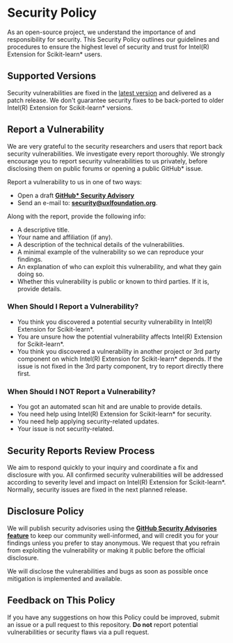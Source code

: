 <!--
******************************************************************************
* Copyright 2023 Intel Corporation
*
* Licensed under the Apache License, Version 2.0 (the "License");
* you may not use this file except in compliance with the License.
* You may obtain a copy of the License at
*
*     http://www.apache.org/licenses/LICENSE-2.0
*
* Unless required by applicable law or agreed to in writing, software
* distributed under the License is distributed on an "AS IS" BASIS,
* WITHOUT WARRANTIES OR CONDITIONS OF ANY KIND, either express or implied.
* See the License for the specific language governing permissions and
* limitations under the License.
*******************************************************************************/-->

# Security Policy

As an open-source project, we understand the importance of and responsibility
for security. This Security Policy outlines our guidelines and procedures to
ensure the highest level of security and trust for Intel(R) Extension for Scikit-learn* users. 

## Supported Versions

Security vulnerabilities are fixed in the [latest version][1]
and delivered as a patch release. We don't guarantee security fixes to be
back-ported to older Intel(R) Extension for Scikit-learn* versions.

## Report a Vulnerability

We are very grateful to the security researchers and users that report back
security vulnerabilities. We investigate every report thoroughly.
We strongly encourage you to report security vulnerabilities to us privately,
before disclosing them on public forums or opening a public GitHub* issue. 

Report a vulnerability to us in one of two ways:

* Open a draft **[GitHub* Security Advisory][2]**
* Send an e-mail to: **security@uxlfoundation.org**.

Along with the report, provide the following info:

  * A descriptive title.
  * Your name and affiliation (if any).
  * A description of the technical details of the vulnerabilities.
  * A minimal example of the vulnerability so we can reproduce your findings.
  * An explanation of who can exploit this vulnerability, and what they gain
  doing so. 
  * Whether this vulnerability is public or known to third parties. If it is,
  provide details.

### When Should I Report a Vulnerability?

* You think you discovered a potential security vulnerability in Intel(R) Extension for Scikit-learn*.
* You are unsure how the potential vulnerability affects Intel(R) Extension for Scikit-learn*.
* You think you discovered a vulnerability in another project or 3rd party
component on which Intel(R) Extension for Scikit-learn* depends. If the issue is not fixed in the 3rd party
component, try to report directly there first.

### When Should I NOT Report a Vulnerability?

* You got an automated scan hit and are unable to provide details.
* You need help using Intel(R) Extension for Scikit-learn* for security.
* You need help applying security-related updates.
* Your issue is not security-related.

## Security Reports Review Process

We aim to respond quickly to your inquiry and coordinate a fix and
disclosure with you. All confirmed security vulnerabilities will be addressed
according to severity level and impact on Intel(R) Extension for Scikit-learn*. Normally, security issues
are fixed in the next planned release.

## Disclosure Policy

We will publish security advisories using the 
[**GitHub Security Advisories feature**][3]
to keep our community well-informed, and will credit you for your findings
unless you prefer to stay anonymous. We request that you refrain from
exploiting the vulnerability or making it public before the official disclosure.

We will disclose the vulnerabilities and bugs as soon as possible once
mitigation is implemented and available. 

## Feedback on This Policy

If you have any suggestions on how this Policy could be improved, submit
an issue or a pull request to this repository. **Do not** report
potential vulnerabilities or security flaws via a pull request.

[1]: https://github.com/uxlfoundation/scikit-learn-intelex/releases/latest
[2]: https://github.com/uxlfoundation/scikit-learn-intelex/security/advisories/new
[3]: https://github.com/uxlfoundation/scikit-learn-intelex/security/advisories
